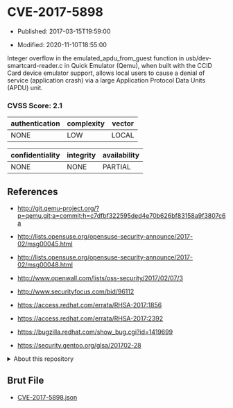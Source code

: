 # CVE-2017-5898

- Published: 2017-03-15T19:59:00

- Modified: 2020-11-10T18:55:00

Integer overflow in the emulated_apdu_from_guest function in usb/dev-smartcard-reader.c in Quick Emulator (Qemu), when built with the CCID Card device emulator support, allows local users to cause a denial of service (application crash) via a large Application Protocol Data Units (APDU) unit.

### CVSS Score: **2.1**

| authentication | complexity | vector |
| --- | --- | --- |
| NONE | LOW | LOCAL |

| confidentiality | integrity | availability |
| --- | --- | --- |
| NONE | NONE | PARTIAL |

## References

* http://git.qemu-project.org/?p=qemu.git;a=commit;h=c7dfbf322595ded4e70b626bf83158a9f3807c6a

* http://lists.opensuse.org/opensuse-security-announce/2017-02/msg00045.html

* http://lists.opensuse.org/opensuse-security-announce/2017-02/msg00048.html

* http://www.openwall.com/lists/oss-security/2017/02/07/3

* http://www.securityfocus.com/bid/96112

* https://access.redhat.com/errata/RHSA-2017:1856

* https://access.redhat.com/errata/RHSA-2017:2392

* https://bugzilla.redhat.com/show_bug.cgi?id=1419699

* https://security.gentoo.org/glsa/201702-28

<details>
<summary>About this repository</summary> 

  This repository is part of the project [Live Hack CVE](https://github.com/Live-Hack-CVE). Main website can be found [www.live-hack.org](https://www.live-hack.org) 
  
  Made by [Sn0wAlice](https://github.com/Sn0wAlice) for the people that care about security and need to have a feed of the latest CVEs. Hope you enjoy it, don't forget to star the repo and follow me on [Twitter](https://twitter.com/Sn0wAlice) and [Github](https://github.com/Sn0wAlice). And that is my [personnal website](https://www.alice-snow.me/)

  - [Home Page](https://github.com/Live-Hack-CVE)
  - [Framework](https://github.com/Live-Hack-CVE/cve-framework)
  - [CVE database](https://github.com/Live-Hack-CVE/full_database)
  - [Changelog](https://github.com/Live-Hack-CVE/Changelog)
</details>

## Brut File

* [CVE-2017-5898.json](https://raw.githubusercontent.com/Live-Hack-CVE/full_database/main/cves/2017/CVE-2017-5898.json)

